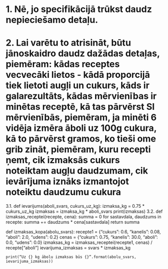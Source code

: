 # 1. Nē, jo specifikācijā trūkst daudz nepieciešamo detaļu.
# 2. Lai varētu to atrisināt, būtu jānoskaidro daudz dažādas detaļas, piemēram: kādas receptes vecvecāki lietos - kādā proporcijā tiek lietoti augļi un cukurs, kāds ir galarezultāts, kādas mērvienības ir minētas receptē, kā tas pārvērst SI mērvienībās, piemēram, ja minēti 6 vidēja izmēra āboli uz 100g cukura, kā to pārvērst gramos, ko tieši ome grib zināt, piemēram, kuru recepti ņemt, cik izmaksās cukurs noteiktam augļu daudzumam, cik ievārījuma iznāks izmantojot noteiktu daudzumu cukura
3.1. def ievarijums(aboli_svars, cukurs_uz_kg):
    izmaksa_kg = 0.75 * cukurs_uz_kg
    izmaksas = izmaksa_kg * aboli_svars
    print(izmaksas)
3.2. def izmaksas_receptei(recepte, cena):
    summa = 0
    for sastavdala, daudzums in recepte:
        summa += daudzums * cena[sastavdala]
    return summa

def izmaksas_kopa(abolu_svars):
    recepte1 = {“cukurs”: 0.6, “kanelis”: 0.08, “aboli”: 2.0, “udens”: 0.2}
    cenas = {“cukurs”: 0.75, “kanelis”: 30.0, “aboli”: 0.0, “udens”: 0.0}
    izmaksas_kg = izmaksas_receptei(recepte1, cenas) / recepte[“aboli”]
    ievarijuma_izmaksas = svars * izmaksas_kg

    print(“Uz {} kg ābolu izmaksas būs {}”.format(abolu_svars, ievarijuma_izmaksas))
